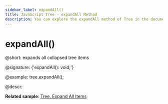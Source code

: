 ```yaml
---
sidebar_label: expandAll()
title: JavaScript Tree - expandAll Method 
description: You can explore the expandAll method of Tree in the documentation of the DHTMLX JavaScript UI library. Browse developer guides and API reference, try out code examples and live demos, and download a free 30-day evaluation version of DHTMLX Suite 7.
---
```


# expandAll()

@short: expands all collapsed tree items

@signature: {'expandAll(): void;'}

@example:
tree.expandAll();

@descr:

**Related sample**: [Tree. Expand All Items](https://snippet.dhtmlx.com/c0nqyz60)

[comment]: # (@related: tree/work_with_tree.md#expandingcollapsing-items)

[comment]: # (@relatedapi: tree/api/tree_collapseall_method.md)
